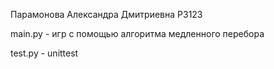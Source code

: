 Парамонова Александра Дмитриевна Р3123




main.py - игр с помощью алгоритма медленного перебора




test.py - unittest

